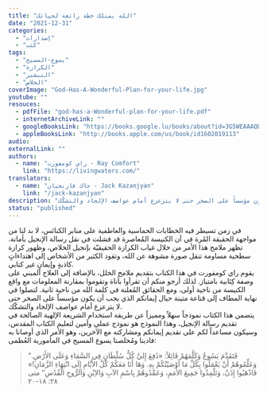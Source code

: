 ```yaml
---
title: "الله يمتلك خطة رائعة لحياتك"
date: "2021-12-31"
categories:
  - "إصدارات"
  - "كتب"
tags:
  - "يسوع-المسيح"
  - "الكرازة"
  - "التبشير"
  - "الخلاص"
coverImage: "God-Has-A-Wonderful-Plan-for-your-life.jpg"
youtube: ""
resouces:
  - pdfFile: "god-has-a-Wonderful-plan-for-your-life.pdf"
  - internetArchiveLink: ""
  - googleBooksLink: "https://books.google.lu/books/about?id=3G5WEAAAQBAJ&redir_esc=y"
  - appleBooksLink: "http://books.apple.com/us/book/id1602019113"
audio:
externalLink: ""
authors:
  - name: "راي كومفورت - Ray Comfort"
    link: "https://livingwaters.com/"
translators:
  - name: "جاك قازنجيان - Jack Kazanjyan"
    link: "/jack-kazanjyan"
description: "يقوم راي كومفورت في هذا الكتاب بتقديم ملامح الخلل، بالإضافة إلى العلاج المبني على وصفة كِتَابية بامتياز. لذلك أرجو منكم أن تقرأوا بأناة وتقوموا بمقارنة المعلومات مع واقع الكنيسة من ناحية أولى، ومع الحقائق المُعلنة في كلمة الله من ناحية ثانية. لتصلوا في نهاية المطاف إلى قناعة متينة حيال إيمانكم الذي يجب أن يكون مؤسساً على الصخر حتى لا يتزعزع أمام عواصف الإلحاد والتشكّك."
status: "published"
---
```


في زمن تسيطر فيه الخطابات الحماسية والعاطفية على منابر الكنائس، لا بد لنا من مواجهة الحقيقة المُرة في أن الكنيسة المُعاصرة قد فشلت في نقل رسالة الإنجيل بأمانة. تظهر ملامح هذا الأمر من خلال غياب الكرازة الحقيقيّة بإنجيل الخلاص، وظهور كرازة سطحية مساومة تنقل صورة مشوهة عن الله، وتقود الكثير من الأشخاص إلى اهتداءاتٍ كاذبةٍ وإيمانٍ غير كتابي.  
يقوم راي كومفورت في هذا الكتاب بتقديم ملامح الخلل، بالإضافة إلى العلاج المبني على وصفة كِتَابية بامتياز. لذلك أرجو منكم أن تقرأوا بأناة وتقوموا بمقارنة المعلومات مع واقع الكنيسة من ناحية أولى، ومع الحقائق المُعلنة في كلمة الله من ناحية ثانية. لتصلوا في نهاية المطاف إلى قناعة متينة حيال إيمانكم الذي يجب أن يكون مؤسساً على الصخر حتى لا يتزعزع أمام عواصف الإلحاد والتشكّك.  
يتضمن هذا الكتاب نموذجاً سهلاً ومميزاً عن طريقة استخدام الشريعة الإلهية الصالحة في تقديم رسالة الإنجيل، وهذا النموذج هو نموذج عملي وأمين لتعليم الكتاب المقدس، وسيكون مساعداً لكم على تقديم إيمانكم ومشاركته مع الآخرين، وهو الأمر الذي أوصانا به فادينا ومُخلصنا يسوع المسيح في المأمورية العُظمى:

> ”فَتَقَدَّمَ يَسُوعُ وَكَلَّمَهُمْ قَائِلاً: «دُفِعَ إِليَّ كُلُّ سُلْطَانٍ فِي السَّمَاءِ وَعَلَى الأَرْضِ. وَعَلِّمُوهُمْ أَنْ يَعْمَلُوا بِكُلِّ مَا أَوْصَيْتُكُمْ بِهِ. وَهَا أَنَا مَعَكُمْ كُلَّ الأَيَّامِ إِلَى انْتِهَاءِ الزَّمَانِ!» فَاذْهَبُوا إِذَنْ، وَتَلْمِذُوا جَمِيعَ الأُمَمِ، وَعَمِّدُوهُمْ بِاسْمِ الآبِ وَالاِبْنِ وَالرُّوحِ الْقُدُسِ“ متى ٢٨: ١٨-٢٠
